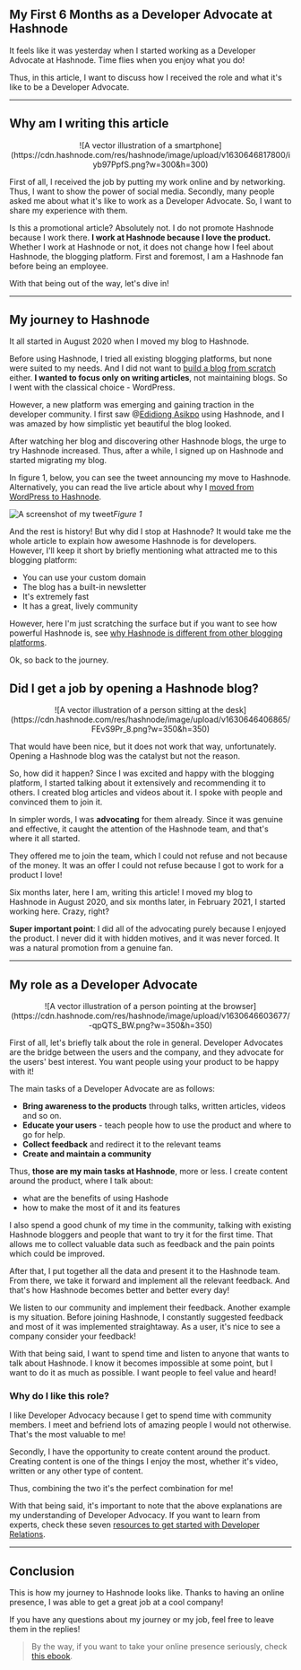 ## My First 6 Months as a Developer Advocate at Hashnode

It feels like it was yesterday when I started working as a Developer Advocate at Hashnode. Time flies when you enjoy what you do!

Thus, in this article, I want to discuss how I received the role and what it's like to be a Developer Advocate.

---

## Why am I writing this article 

<center>![A vector illustration of a smartphone](https://cdn.hashnode.com/res/hashnode/image/upload/v1630646817800/iyb97PpfS.png?w=300&h=300)</center>

First of all, I received the job by putting my work online and by networking. Thus, I want to show the power of social media. Secondly, many people asked me about what it's like to work as a Developer Advocate. So, I want to share my experience with them.

Is this a promotional article? Absolutely not. I do not promote Hashnode because I work there. **I work at Hashnode because I love the product.** Whether I work at Hashnode or not, it does not change how I feel about Hashnode, the blogging platform. First and foremost, I am a Hashnode fan before being an employee.

With that being out of the way, let's dive in!

---

## My journey to Hashnode

It all started in August 2020 when I moved my blog to Hashnode. 

Before using Hashnode, I tried all existing blogging platforms, but none were suited to my needs. And I did not want to [build a blog from scratch](https://catalins.tech/should-developers-use-a-blogging-platform-or-build-their-blog) either. **I wanted to focus only on writing articles**, not maintaining blogs. So I went with the classical choice - WordPress.

However, a new platform was emerging and gaining traction in the developer community. I first saw @[Edidiong Asikpo](https://twitter.com/Didicodes) using Hashnode, and I was amazed by how simplistic yet beautiful the blog looked.

After watching her blog and discovering other Hashnode blogs, the urge to try Hashnode increased. Thus, after a while, I signed up on Hashnode and started migrating my blog.

In figure 1, below, you can see the tweet announcing my move to Hashnode. Alternatively, you can read the live article about why I [moved from WordPress to Hashnode](https://catalins.tech/i-migrated-my-blog-from-wordpress-to-hashnode).

![A screenshot of my tweet](https://cdn.hashnode.com/res/hashnode/image/upload/v1630420502391/afpSmRFPg.png)*Figure 1*

And the rest is history! But why did I stop at Hashnode? It would take me the whole article to explain how awesome Hashnode is for developers. However, I'll keep it short by briefly mentioning what attracted me to this blogging platform:
* You can use your custom domain
* The blog has a built-in newsletter
* It's extremely fast
* It has a great, lively community

However, here I'm just scratching the surface but if you want to see how powerful Hashnode is, see [why Hashnode is different from other blogging platforms](https://catalins.tech/why-hashnode-is-different-than-other-blogging-platforms).

Ok, so back to the journey.

## Did I get a job by opening a Hashnode blog?

<center>![A vector illustration of a person sitting at the desk](https://cdn.hashnode.com/res/hashnode/image/upload/v1630646406865/FEvS9Pr_8.png?w=350&h=350)</center>

That would have been nice, but it does not work that way, unfortunately. Opening a Hashnode blog was the catalyst but not the reason.

So, how did it happen? Since I was excited and happy with the blogging platform, I started talking about it extensively and recommending it to others. I created blog articles and videos about it. I spoke with people and convinced them to join it. 

In simpler words, I was **advocating** for them already. Since it was genuine and effective, it caught the attention of the Hashnode team, and that's where it all started.

They offered me to join the team, which I could not refuse and not because of the money. It was an offer I could not refuse because I got to work for a product I love!

Six months later, here I am, writing this article! I moved my blog to Hashnode in August 2020, and six months later, in February 2021, I started working here. Crazy, right?

**Super important point**: I did all of the advocating purely because I enjoyed the product. I never did it with hidden motives, and it was never forced. It was a natural promotion from a genuine fan.

---

## My role as a Developer Advocate

<center>![A vector illustration of a person pointing at the browser](https://cdn.hashnode.com/res/hashnode/image/upload/v1630646603677/-qpQTS_BW.png?w=350&h=350)</center>

First of all, let's briefly talk about the role in general. Developer Advocates are the bridge between the users and the company, and they advocate for the users' best interest. You want people using your product to be happy with it!

The main tasks of a Developer Advocate are as follows:
- **Bring awareness to the products** through talks, written articles, videos and so on.
- **Educate your users** - teach people how to use the product and where to go for help.
- **Collect feedback** and redirect it to the relevant teams
- **Create and maintain a community**

Thus, **those are my main tasks at Hashnode**, more or less. I create content around the product, where I talk about:
* what are the benefits of using Hashode
* how to make the most of it and its features

I also spend a good chunk of my time in the community, talking with existing Hashnode bloggers and people that want to try it for the first time. That allows me to collect valuable data such as feedback and the pain points which could be improved.

After that, I put together all the data and present it to the Hashnode team. From there, we take it forward and implement all the relevant feedback. And that's how Hashnode becomes better and better every day!

We listen to our community and implement their feedback. Another example is my situation. Before joining Hashnode, I constantly suggested feedback and most of it was implemented straightaway. As a user, it's nice to see a company consider your feedback!

With that being said, I want to spend time and listen to anyone that wants to talk about Hashnode. I know it becomes impossible at some point, but I want to do it as much as possible. I want people to feel value and heard!

### Why do I like this role?

I like Developer Advocacy because I get to spend time with community members. I meet and befriend lots of amazing people I would not otherwise. That's the most valuable to me! 

Secondly, I have the opportunity to create content around the product. Creating content is one of the things I enjoy the most, whether it's video, written or any other type of content.

Thus, combining the two it's the perfect combination for me!

With that being said, it's important to note that the above explanations are my understanding of Developer Advocacy. If you want to learn from experts, check these seven [resources to get started with Developer Relations](https://catalins.tech/7-resources-to-get-started-with-developer-relations-dev-rel-dev-advocate-dev-evangelism).

---

## Conclusion

This is how my journey to Hashnode looks like. Thanks to having an online presence, I was able to get a great job at a cool company!

If you have any questions about my journey or my job, feel free to leave them in the replies! 

> By the way, if you want to take your online presence seriously, check [this ebook](https://catalinpit.gumroad.com/#hClRKQ).